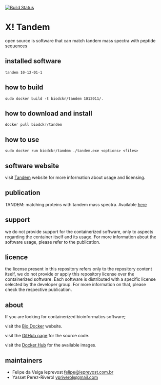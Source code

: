[![Build Status](https://travis-ci.org/BioDocker/Tandem.svg)](https://travis-ci.org/BioDocker/Tandem)

X! Tandem
=====
open source is software that can match tandem mass spectra with peptide sequences

installed software
--------
`tandem 10-12-01-1`


how to build
------------
`sudo docker build -t biodckr/tandem 1012011/.`


how to download and install
---------------------------
`docker pull biodckr/tandem`


how to use
------------
`sudo docker run biodckr/tandem ./tandem.exe <options> <files>`


software website
----------------
visit [Tandem](http://www.thegpm.org/tandem/) website for more information about usage and licensing.


publication
-----------
TANDEM: matching proteins with tandem mass spectra. Available [here](http://bioinformatics.oxfordjournals.org/cgi/pmidlookup?view=long&pmid=14976030)


support
-------
we do not provide support for the containerized software, only to aspects regarding the container itself
and its usage. For more information about the software usage, please refer to the publication.


licence
-------
the license present in this repository refers only to the repository content itself, we do not provide or
apply this repository license over the containerized software. Each software is distributed with a specific
license selected by the developer group. For more information on that, please check the respective publication.


about
-----
If you are looking for containerized bioinformatics software;

visit the [Bio Docker](http://biodocker.github.io "Bio Docker") website.

visit the [GitHub page](https://github.com/BioDocker/) for the source code.

visit the [Docker Hub](https://registry.hub.docker.com/repos/biodckr/) for the available images.


maintainers
-----------
* Felipe da Veiga leprevost <felipe@leprevost.com.br>
* Yasset Perez-Riverol <ypriverol@gmail.com>
